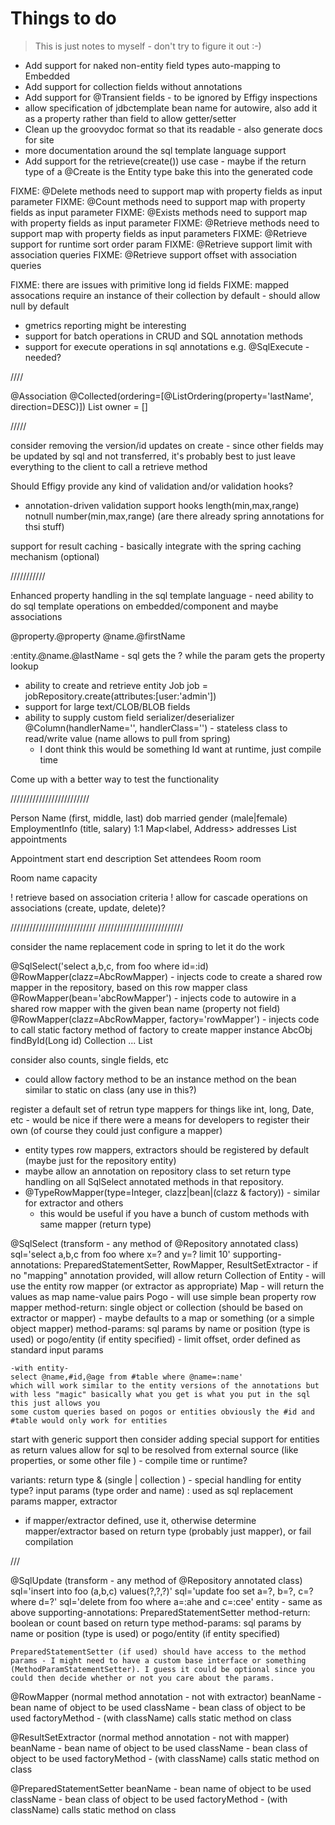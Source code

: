 
# Things to do

> This is just notes to myself - don't try to figure it out :-)

* Add support for naked non-entity field types auto-mapping to Embedded
* Add support for collection fields without annotations
* Add support for @Transient fields - to be ignored by Effigy inspections
* allow specification of jdbctemplate bean name for autowire, also add it as a property rather than field to allow getter/setter
* Clean up the groovydoc format so that its readable - also generate docs for site
* more documentation around the sql template language support
* Add support for the retrieve(create()) use case - maybe if the return type of a @Create is the Entity type bake this into the generated code

FIXME: @Delete methods need to support map with property fields as input parameter
FIXME: @Count methods need to support map with property fields as input parameter
FIXME: @Exists methods need to support map with property fields as input parameter
FIXME: @Retrieve methods need to support map with property fields as input parameters
FIXME: @Retrieve support for runtime sort order param
FIXME: @Retrieve support limit with association queries
FIXME: @Retrieve support offset with association queries

FIXME: there are issues with primitive long id fields
FIXME: mapped assocations require an instance of their collection by default - should allow null by default

* gmetrics reporting might be interesting
* support for batch operations in CRUD and SQL annotation methods
* support for execute operations in sql annotations e.g. @SqlExecute - needed?

////

@Association
@Collected(ordering=[@ListOrdering(property='lastName', direction=DESC)])
List<Person> owner = []

/////

consider removing the version/id updates on create - since other fields may be updated by sql and not transferred, it's probably best to just leave
everything to the client to call a retrieve method

Should Effigy provide any kind of validation and/or validation hooks?
- annotation-driven validation support hooks
    length(min,max,range)
    notnull
    number(min,max,range)
    (are there already spring annotations for thsi stuff)

support for result caching - basically integrate with the spring caching mechanism (optional)

///////////

Enhanced property handling in the sql template language - need ability to do sql template operations on embedded/component and maybe associations

@property.@property
@name.@firstName

:entity.@name.@lastName - sql gets the ? while the param gets the property lookup



* ability to create and retrieve entity
    Job job = jobRepository.create(attributes:[user:'admin'])
* support for large text/CLOB/BLOB fields
* ability to supply custom field serializer/deserializer @Column(handlerName='', handlerClass='') - stateless class to read/write value (name allows to pull from spring)
    - I dont think this would be something Id want at runtime, just compile time

Come up with a better way to test the functionality

/////////////////////////

Person
    Name (first, middle, last)
    dob
    married
    gender (male|female)
    EmploymentInfo (title, salary) 1:1
    Map<label, Address> addresses
    List<Appointment> appointments

Appointment
    start
    end
    description
    Set<Person> attendees
    Room room

Room
    name
    capacity

! retrieve based on association criteria
! allow for cascade operations on associations (create, update, delete)?

///////////////////////////
///////////////////////////

consider the name replacement code in spring to let it do the work

@SqlSelect('select a,b,c, from foo where id=:id)
@RowMapper(clazz=AbcRowMapper) - injects code to create a shared row mapper in the repository, based on this row mapper class
@RowMapper(bean='abcRowMapper') - injects code to autowire in a shared row mapper with the given bean name (property not field)
@RowMapper(clazz=AbcRowMapper, factory='rowMapper') - injects code to call static factory method of factory to create mapper instance
AbcObj findById(Long id)
Collection<AbcObj> ...
List<AbcObj>

consider also counts, single fields, etc

* could allow factory method to be an instance method on the bean similar to static on class (any use in this?)

register a default set of retrun type mappers for things like int, long, Date, etc - would be nice if there were a means 
for developers to register their own (of course they could just configure a mapper)
- entity types row mappers, extractors should be registered by default (maybe just for the repository entity)
- maybe allow an annotation on repository class to set return type handling on all SqlSelect annotated methods in that repository.
- @TypeRowMapper(type=Integer, clazz|bean|(clazz & factory)) - similar for extractor and others
    - this would be useful if you have a bunch of custom methods with same mapper (return type)


@SqlSelect (transform - any method of @Repository annotated class)
    sql='select a,b,c from foo where x=? and y=? limit 10'
    supporting-annotations: PreparedStatementSetter, RowMapper, ResultSetExtractor
        - if no "mapping" annotation provided, will allow return Collection of
            Entity - will use the entity row mapper (or extractor as appropriate)
            Map - will return the values as map name-value pairs
            Pogo - will use simple bean property row mapper
    method-return: single object or collection (should be based on extractor or mapper)
        - maybe defaults to a map or something (or a simple object mapper)
    method-params: sql params by name or position (type is used) or pogo/entity (if entity specified)
        - limit offset, order defined as standard input params

    -with entity-
    select @name,#id,@age from #table where @name=:name'
    which will work similar to the entity versions of the annotations but with less "magic" basically what you get is what you put in the sql this just allows you 
    some custom queries based on pogos or entities obviously the #id and #table would only work for entities

start with generic support then consider adding special support for entities as return values
allow for sql to be resolved from external source (like properties, or some other file ) - compile time or runtime?

variants: 
    return type & (single | collection ) - special handling for entity type?
    input params (type order and name) : used as sql replacement params
    mapper, extractor

- if mapper/extractor defined, use it, otherwise determine mapper/extractor based on return type (probably just mapper), or fail compilation

///

@SqlUpdate (transform - any method of @Repository annotated class)
    sql='insert into foo (a,b,c) values(?,?,?)'
    sql='update foo set a=?, b=?, c=? where d=?'
    sql='delete from foo where a=:ahe and c=:cee'
    entity - same as above
    supporting-annotations: PreparedStatementSetter
    method-return: boolean or count based on return type
    method-params: sql params by name or position (type is used) or pogo/entity (if entity specified)

    PreparedStatementSetter (if used) should have access to the method params - I might need to have a custom base interface or something (MethodParamStatementSetter). I guess it could be optional since you could then decide whether or not you care about the params.


@RowMapper (normal method annotation - not with extractor)
    beanName - bean name of object to be used
    className - bean class of object to be used
    factoryMethod - (with className) calls static method on class

@ResultSetExtractor (normal method annotation - not with mapper)
    beanName - bean name of object to be used
    className - bean class of object to be used
    factoryMethod - (with className) calls static method on class

@PreparedStatementSetter
    beanName - bean name of object to be used
    className - bean class of object to be used
    factoryMethod - (with className) calls static method on class


